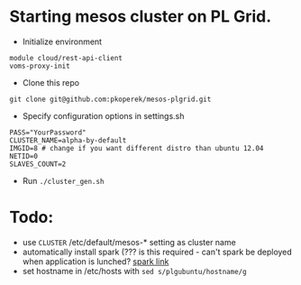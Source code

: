 Starting mesos cluster on PL Grid.
==================================

  * Initialize environment

```
module cloud/rest-api-client
voms-proxy-init
```

  * Clone this repo

```
git clone git@github.com:pkoperek/mesos-plgrid.git
```

  * Specify configuration options in settings.sh

```
PASS="YourPassword"
CLUSTER_NAME=alpha-by-default
IMGID=8 # change if you want different distro than ubuntu 12.04
NETID=0
SLAVES_COUNT=2
```

  * Run `./cluster_gen.sh`

Todo:
=====

  * use `CLUSTER` /etc/default/mesos-* setting as cluster name
  * automatically install spark (??? is this required - can't spark be deployed when application is lunched? [spark link](http://spark.apache.org/docs/0.9.1/cluster-overview.html)
  * set hostname in /etc/hosts with `sed s/plgubuntu/hostname/g`
